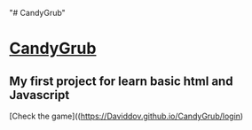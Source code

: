 "# CandyGrub" 
# [CandyGrub](https://Daviddov.github.io/CandyGrub/login.html)
## My first project for learn basic html and Javascript

[Check the game]((https://Daviddov.github.io/CandyGrub/login)
